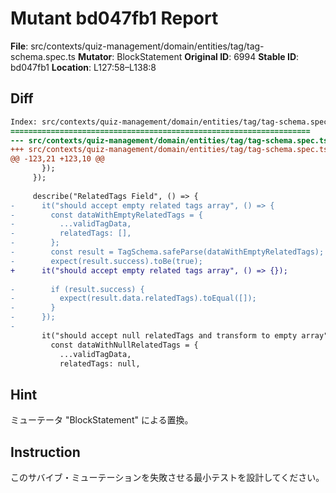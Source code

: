 # Mutant bd047fb1 Report

**File**: src/contexts/quiz-management/domain/entities/tag/tag-schema.spec.ts
**Mutator**: BlockStatement
**Original ID**: 6994
**Stable ID**: bd047fb1
**Location**: L127:58–L138:8

## Diff

```diff
Index: src/contexts/quiz-management/domain/entities/tag/tag-schema.spec.ts
===================================================================
--- src/contexts/quiz-management/domain/entities/tag/tag-schema.spec.ts	original
+++ src/contexts/quiz-management/domain/entities/tag/tag-schema.spec.ts	mutated #6994
@@ -123,21 +123,10 @@
       });
     });
 
     describe("RelatedTags Field", () => {
-      it("should accept empty related tags array", () => {
-        const dataWithEmptyRelatedTags = {
-          ...validTagData,
-          relatedTags: [],
-        };
-        const result = TagSchema.safeParse(dataWithEmptyRelatedTags);
-        expect(result.success).toBe(true);
+      it("should accept empty related tags array", () => {});
 
-        if (result.success) {
-          expect(result.data.relatedTags).toEqual([]);
-        }
-      });
-
       it("should accept null relatedTags and transform to empty array", () => {
         const dataWithNullRelatedTags = {
           ...validTagData,
           relatedTags: null,
```

## Hint

ミューテータ "BlockStatement" による置換。

## Instruction

このサバイブ・ミューテーションを失敗させる最小テストを設計してください。
